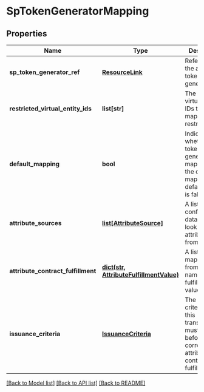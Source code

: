 # SpTokenGeneratorMapping

## Properties
Name | Type | Description | Notes
------------ | ------------- | ------------- | -------------
**sp_token_generator_ref** | [**ResourceLink**](ResourceLink.md) | Reference to the associated token generator. | 
**restricted_virtual_entity_ids** | **list[str]** | The list of virtual server IDs that this mapping is restricted to. | [optional] 
**default_mapping** | **bool** | Indicates whether the token generator mapping is the default mapping. The default value is false. | [optional] 
**attribute_sources** | [**list[AttributeSource]**](AttributeSource.md) | A list of configured data stores to look up attributes from. | [optional] 
**attribute_contract_fulfillment** | [**dict(str, AttributeFulfillmentValue)**](AttributeFulfillmentValue.md) | A list of mappings from attribute names to their fulfillment values. | 
**issuance_criteria** | [**IssuanceCriteria**](IssuanceCriteria.md) | The issuance criteria that this transaction must meet before the corresponding attribute contract is fulfilled. | [optional] 

[[Back to Model list]](../README.md#documentation-for-models) [[Back to API list]](../README.md#documentation-for-api-endpoints) [[Back to README]](../README.md)


